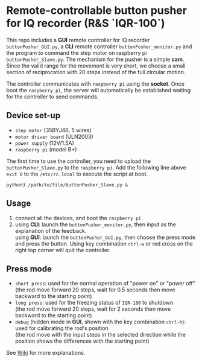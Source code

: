 <h1 ID="pusher"> Remote-controllable button pusher for IQ recorder (R&S `IQR-100`)</h1>

This repo includes a **GUI** remote controller for IQ recorder `buttonPusher_GUI.py`, a **CLI** remote controller `buttonPusher_monitor.py` and the program to command the step motor on raspberry pi `buttonPusher_Slave.py`. The mechanism for the pusher is a simple **cam**. Since the vaild range for the movement is very short, we choose a small section of reciprocation with 20 steps instead of the full circular motion. 

The controller communicates with `raspberry pi` using the **socket**. Once boot the `raspberry pi`, the server will automatically be established waiting for the controller to send commands.

## Device set-up
- `step motor` (35BYJ46, 5 wires)
- `motor driver board` (ULN2003)
- `power supply` (12V/1.5A)
- `raspberry pi` (model B+)

The first time to use the controller, you need to upload the `buttonPusher_Slave.py` to the `raspberry pi`.
Add the following line above `exit 0` to the `/etc/rc.local` to execute the script at boot. 
```
python3 /path/to/file/buttonPusher_Slave.py &
```

## Usage
1. connect all the devices, and boot the `raspberry pi`
2. using **CLI**: launch the `buttonPusher_monitor.py`, then input as the explanation of the feedback. <br/>
   using **GUI**: launch the `buttonPusher_GUI.py`, then choose the press mode and press the button. Using key combination `ctrl-w` or red cross on the right top corner will quit the controller.

## Press mode
- `short press`: used for the normal operation of "power on" or "power off" <br/> 
  (the rod move forward 20 steps, wait for 0.5 seconds then move backward to the starting point)
- `long press`: used for the freezing status of `IQR-100` to shutdown <br/> 
  (the rod move forward 20 steps, wait for 2 seconds then move backward to the starting point)
- `debug` (hidden mode in **GUI**, shown with the key combination `ctrl-h`): used for calibrating the rod's position <br/>
  (the rod move with the input steps in the selected direction while the position shows the differences with the starting point)

See [Wiki](https://github.com/SchottkySpectroscopyIMP/remote-buttonpusher/wiki/Mini-Button-Pusher) for more explanations.
